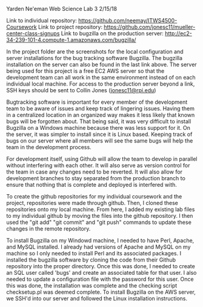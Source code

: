 Yarden Ne'eman
Web Science Lab 3
2/15/18

Link to individual repository: https://github.com/neemay/ITWS4500-Coursework
Link to project repository: https://github.com/jonesc11/mueller-center-class-signups
Link to bugzilla on the production server: http://ec2-34-239-101-4.compute-1.amazonaws.com/bugzilla/

In the project folder are the screenshots for the local configuration and server installations for the bug tracking software Bugzilla.
The bugzilla installation on the server can also be found in the last link above.
The server being used for this project is a free EC2 AWS server so that the development team can all work in the same environment instead of on each
individual local machine.
For access to the production server beyond a link, SSH keys should be sent to Collin Jones (jonesc11@rpi.edu)

Bugtracking software is important for every member of the development team to be aware of issues and keep track of lingering issues. Having them in a centralized
location in an organized way makes it less likely that known bugs will be forgotten about. That being said, it was very difficult to install Bugzilla on a Windows machine
because there was less support for it. On the server, it was simpler to install since it is Linux based. Keeping track of bugs on our server where all members will see
the same bugs will help the team in the development process.

For development itself, using Github will allow the team to develop in parallel without interfering with each other. It will also serve as version control for the team in
case any changes need to be reverted. It will also allow for development branches to stay separated from the production branch to ensure that nothing that is complete and
deployed is interfered with.

To create the github repositories for my individual coursework and the project, repositories were made through github. Then, I cloned these repositories onto my local
machine. From here, I added my existing lab files to my individual github by moving the files into the github repository. I then used the "git add" "git commit" and "git
push" commands to update these changes in the remote repository.

To install Bugzilla on my Windowd machine, I needed to have Perl, Apache, and MySQL installed. I already had versions of Apache and MySQL on my machine so I only needed to
install Perl and its associated packages. I installed the bugzilla software by cloning the code from their Github repository into the proper directory. Once this was done, I
needed to create an SQL user called 'bugs' and create an associated table for that user. I also needed to update a configuration file with the password for this user. Once
this was done, the installation was complete and the checking script checksetup.pl was deemed complete. To install Bugzilla on the AWS server, we SSH'd into our server and
followed the Linux installation instructions.